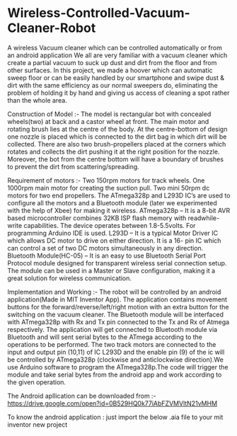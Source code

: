 # Wireless-Controlled-Vacuum-Cleaner-Robot
A wireless Vacuum cleaner which can be controlled automatically or from an android application
We all are very familiar with a vacuum cleaner which create a partial vacuum to suck up dust and
dirt from the floor and from other surfaces. In this project, we made a hoover which can automatic sweep floor or can be easily handled by our smartphone and swipe dust & dirt with the same
efficiency as our normal sweepers do, eliminating the problem of holding it by hand and giving us
access of cleaning a spot rather than the whole area.

Construction of Model :- 
The model is rectangular bot with concealed wheels(two) at back and a castor wheel at front. The main motor and rotating brush lies at the centre of the body. At the centre-bottom of design one
nozzle is placed which is connected to the dirt bag in which dirt will be collected. There are also
two brush-propellers placed at the corners which rotates and collects the dirt pushing it at the right position for the nozzle. Moreover, the bot from the centre bottom will have a boundary of
brushes to prevent the dirt from scattering/spreading.

Requirement of motors :- Two 150rpm motors for track wheels. One 1000rpm main motor for
creating the suction pull. Two mini 50rpm dc motors for two end propellers. The ATmega328p and
L293D IC’s are used to configure all the motors and a Bluetooth module (later we experimented
with the help of Xbee) for making it wireless.
ATmega328p – It is a 8-bit AVR based microcontroller combines 32KB ISP flash memory with readwhile-
write capabilities. The device operates between 1.8-5.5volts. For programming Arduino IDE
is used.
L293D – It is a typical Motor Driver IC which allows DC motor to drive on either direction. It is a 16-
pin IC which can control a set of two DC motors simultaneously in any direction.
Bluetooth Module(HC-05) – It is an easy to use Bluetooth Serial Port Protocol module designed for transparent wireless serial connection setup. The module can be used in a Master or Slave configuration, making it a great solution for wireless communication.

Implementation and Working :-
The robot will be controlled by an android application(Made in MIT Inventor App). The application contains movement buttons for the forward/reverse/left/right motion with an extra button for the switching on the
vacuum cleaner. The Bluetooth module will be interfaced with ATmega328p with Rx and Tx pin connected to the Tx and Rx of Atmega respectively. The application will get connected to
Bluetooth module via Bluetooth and will sent serial bytes to the ATmega according to the operations to be performed. The two track motors are connected to the input and output pin
(10,11) of IC L293D and the enable pin (9) of the ic will be controlled by ATmega328p (clockwise
and anticlockwise direction).We use Arduino software to program the ATmega328p.The code will
trigger the module and take serial bytes from the android app and work according to the given
operation.

The Android apllication can be downloaded from :-
https://drive.google.com/open?id=0B529HQ0k77iAbFZVMVltN21vMHM

To know the android application : 
just import the below .aia file to your mit inventor new project
